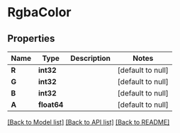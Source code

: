 # RgbaColor

## Properties
Name | Type | Description | Notes
------------ | ------------- | ------------- | -------------
**R** | **int32** |  | [default to null]
**G** | **int32** |  | [default to null]
**B** | **int32** |  | [default to null]
**A** | **float64** |  | [default to null]

[[Back to Model list]](../README.md#documentation-for-models) [[Back to API list]](../README.md#documentation-for-api-endpoints) [[Back to README]](../README.md)

